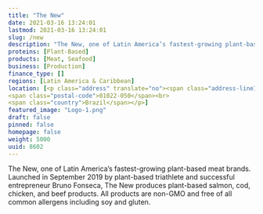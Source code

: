 ```yaml
---
title: "The New"
date: 2021-03-16 13:24:01
lastmod: 2021-03-16 13:24:01
slug: /new
description: "The New, one of Latin America’s fastest-growing plant-based meat brands. Launched in September 2019 by plant-based triathlete and successful entrepreneur Bruno Fonseca, The New produces plant-based salmon, cod, chicken, and beef products. All products are non-GMO and free of all common allergens including soy and gluten."
proteins: [Plant-Based]
products: [Meat, Seafood]
business: [Production]
finance_type: []
regions: [Latin America & Caribbean]
location: [<p class="address" translate="no"><span class="address-line1">Parque Dom Pedro II</span><br>
<span class="postal-code">01022-050</span><br>
<span class="country">Brazil</span></p>]
featured_image: "Logo-1.png"
draft: false
pinned: false
homepage: false
weight: 5000
uuid: 8602
---
```

<p>The New, one of Latin America’s fastest-growing plant-based meat brands. Launched in September 2019 by plant-based triathlete and successful entrepreneur Bruno Fonseca, The New produces plant-based salmon, cod, chicken, and beef products. All products are non-GMO and free of all common allergens including soy and gluten.</p>
